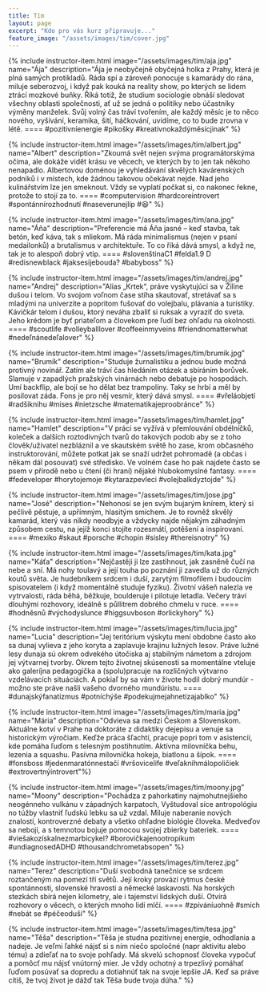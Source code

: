 ```yaml
---
title: Tím
layout: page
excerpt: "Kdo pro vás kurz připravuje..."
feature_image: "/assets/images/tim/cover.jpg"
---
```


<div class="grid-Nx3">
  {% include instructor-item.html
    image="/assets/images/tim/aja.jpg"
    name="Ája"
    description="Ája je neobyčejně obyčejná holka z Prahy, která je plná samých protikladů. Ráda spí a zároveň ponocuje s kamarády do rána, miluje seberozvoj, i když pak kouká na reality show, po kterých se lidem ztrácí mozkové buňky. Říká totiž, že studium sociologie obnáší sledovat všechny oblasti společnosti, ať už se jedná o politiky nebo účastníky výměny manželek. Svůj volný čas tráví tvořením, ale každý měsíc je to něco nového, vyšívání, keramika, šití, háčkování, uvidíme, co to bude zrovna v létě.
    ====
    #pozitivníenergie
    #pikošky
    #kreativnokaždýměsícjinak" %}

  {% include instructor-item.html
    image="/assets/images/tim/albert.jpg"
    name="Albert"
    description="Zkoumá svět nejen svýma programátorskýma očima, ale dokáže vidět krásu ve věcech, ve kterých by to jen tak někoho nenapadlo. Albertovou doménou je vyhledávání skvělých kavárenských podniků i v místech, kde žádnou takovou očekávat nejde. Nad jeho kulinářstvím lze jen smeknout. Vždy se vyplatí počkat si, co nakonec řekne, protože to stojí za to.
    ====
    #computervision
    #hardcoreintrovert
    #spontánnírozhodnutí
    #naseverunejlíp
    #😆" %}

  {% include instructor-item.html
    image="/assets/images/tim/ana.jpg"
    name="Áňa"
    description="Preferencie má Áňa jasné – keď stavba, tak betón, keď káva, tak s mliekom. Má ráda minimalismus (nejen v psaní medailonků) a brutalismus v architektuře. To co říká dává smysl, a když ne, tak je to alespoň dobrý vtip.
    ====
    #slovenštinaC1
    #felda1.9 D
    #redisnewblack
    #jaksesijebouda?
    #babyboss" %}

  {% include instructor-item.html
    image="/assets/images/tim/andrej.jpg"
    name="Andrej"
    description="Alias „Krtek“, práve vyskytujúci sa v Žiline dušou i telom. Vo svojom voľnom čase stíha skautovať, stretávať sa s mladými na univerzite a popritom fušovať do volejbalu, plávania a turistiky. Kávičkár telom i dušou, ktorý neváha zbaliť si ruksak a vyraziť do sveta. Jeho krédom je byť priateľom a človekom pre ľudí bez ohľadu na okolnosti.
    ====
    #scoutlife
    #volleyballlover
    #coffeeinmyveins
    #friendnomatterwhat
    #nedeľnánedeľalover" %}

  {% include instructor-item.html
    image="/assets/images/tim/brumik.jpg"
    name="Brumík"
    description="Studuje žurnalistiku a jednou bude možná protivný novinář. Zatím ale tráví čas hledáním otázek a sbíráním borůvek. Slamuje v zapadlých pražských vinárnách nebo debatuje po hospodách. Umí backflip, ale bojí se ho dělat bez trampolíny. Taky se hrbí a měl by posilovat záda. Fons je pro něj vesmír, který dává smysl.
    ====
    #vřeláobjetí
    #radšiknihu
    #mises
    #nietzsche
    #matematikajeproobránce" %}

  {% include instructor-item.html
    image="/assets/images/tim/hamlet.jpg"
    name="Hamlet"
    description="V práci se vyžívá v přemlouvání obdélníčků, koleček a dalších roztodivných tvarů do takových podob aby se z toho člověk/uživatel nezbláznil a ve skautském světě ho zase, krom občasného instruktorování, můžete potkat jak se snaží udržet pohromadě (a občas i někam dál posouvat) své středisko. Ve volném čase ho pak najdete často se psem v přírodě nebo u čtení (či hraní) nějaké hlubokomyslné fantasy.
    ====
    #fedeveloper
    #horytojemoje
    #kytarazpevleci
    #volejbalkdyztojde" %}

  {% include instructor-item.html
    image="/assets/images/tim/jose.jpg"
    name="José"
    description="Nehonosí se jen svým bujarým knírem, který si pečlivě pěstuje, a upřímným, hlasitým smíchem. Je to rovněž skvělý kamarád, který vás nikdy neodbyje a vždycky najde nějakým záhadným způsobem cestu, na jejíž konci stojíte rozesmátí, potěšení a inspirovaní.
    ====
    #mexiko
    #skaut
    #porsche
    #chopin
    #sisley
    #thereisnotry" %}

  {% include instructor-item.html
    image="/assets/images/tim/kata.jpg"
    name="Káťa"
    description="Nejčastěji ji lze zastihnout, jak zasněně čučí na nebe a sní. Má nohy toulavý a její touha po poznání ji zavedla už do různých koutů světa. Je hudebníkem srdcem i duší, zarytým filmofilem i budoucím spisovatelem (i když momentálně studuje fyziku). Životní vášeň nalezla ve vytrvalosti, ráda běhá, běžkuje, boulderuje i pilotuje letadla. Večery tráví dlouhými rozhovory, ideálně s půllitrem dobrého chmelu v ruce.
    ====
    #hodněsnů
    #východyslunce
    #higgsuvboson
    #orlickyhory" %}

  {% include instructor-item.html
    image="/assets/images/tim/lucia.jpg"
    name="Lucia"
    description="Jej teritórium výskytu mení obdobne často ako sa dunaj vylieva z jeho koryta a zaplavuje krajinu lužných lesov. Práve lužné lesy dunaja sú okrem odvekého útočiska aj stabilným námetom a zdrojom jej výtvarnej tvorby. Okrem tejto životnej skúsenosti sa momentálne vteluje ako galeríjna pedagogička a (spolu)pracuje na rozličných výtvarno vzdelávacích situáciách. A pokiaľ by sa vám v živote hodil dobrý mundúr - možno ste práve našli vašeho dvorného mundúristu.
    ====
    #dunajskýfanatizmus
    #potníchýše
    #podekujmejahnetizajablko" %}

  {% include instructor-item.html
    image="/assets/images/tim/maria.jpg"
    name="Mária"
    description="Odvieva sa medzi Českom a Slovenskom. Aktuálne kotví v Prahe na doktoráte z didaktiky dejepisu a venuje sa historickým výročiam. Keďže práca šľachtí, pracuje popri tom v asistencii, kde pomáha ľuďom s telesným postihnutím. Aktívna milovníčka behu, lezenia a squashu. Pasívna milovníčka hokeja, biatlonu a šípok.
    ====
    #fonsboss
    #jedenmaratónnestačí
    #vršovicelife
    #veľakníhmálopoličiek
    #extrovertnýintrovert"%}

  {% include instructor-item.html
    image="/assets/images/tim/moony.jpg"
    name="Moony"
    description="Pochádza z pahorkatiny najmohutnejšieho neogénneho vulkánu v západných karpatoch,
    Vyštudoval síce antropológiu no túžby vlastniť ľudskú lebku sa už vzdal.
    Miluje naberanie nových znalostí, kontroverzné debaty a všetko ohľadne biológie človeka.
    Medveďov sa nebojí, a s temnotou bojuje pomocou svojej zbierky bateriek.
    ====
    #viešakozískalnezmarbicykel?
    #borovičkajenootropikum
    #undiagnosedADHD
    #thousandchrometabsopen" %}

  {% include instructor-item.html
    image="/assets/images/tim/terez.jpg"
    name="Terez"
    description="Duší svobodná tanečnice se srdcem roztančeným na pomezí tří světů. Její kroky provází rytmus české spontánnosti, slovenské hravosti a německé laskavosti. Na horských stezkách sbírá nejen kilometry, ale i tajemství lidských duší. Otvírá rozhovory o věcech, o kterých mnoho lidí mlčí.
    ====
    #zpíváníuohně
    #smích
    #nebát se
    #péčeoduši" %}

  {% include instructor-item.html
    image="/assets/images/tim/tesa.jpg"
    name="Těša"
    description="Těša je studna pozitívnej energie, odhodlania a nadeje. Je veľmi ľahké nájsť si s ním niečo spoločné (napr aktivitu alebo tému) a zdieľať na to svoje pohľady. Má skvelú schopnosť človeka vypočuť a pomôcť mu nájsť vnútorný mier. Je vždy ochotný a trpezlivý pomáhať ľuďom posúvať sa dopredu a dotiahnúť tak na svoje lepšie JA. Keď sa práve cítiš, že tvoj život je dážď tak Těša bude tvoja dúha." %}
</div>
